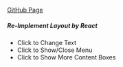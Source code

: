 [GitHub Page](https://graceyu0725.github.io/remote-assignments/)

##### Re-Implement Layout by React

- Click to Change Text
- Click to Show/Close Menu
- Click to Show More Content Boxes

